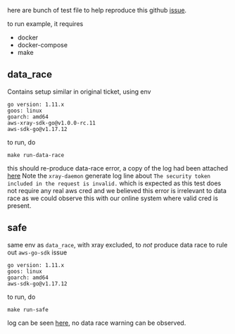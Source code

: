 here are bunch of test file to help reproduce this github [issue](https://github.com/aws/aws-xray-sdk-go/issues/118).

to run example, it requires
- docker
- docker-compose
- make

## data_race
Contains setup similar in original ticket, using env
```
go version: 1.11.x
goos: linux
goarch: amd64
aws-xray-sdk-go@v1.0.0-rc.11
aws-sdk-go@v1.17.12
```

to run, do
```
make run-data-race
```

this should re-produce data-race error, a copy of the log had been attached [here](./run-data-race.log)
Note the `xray-daemon` generate log line about `The security token included in the request is invalid.` which is expected as this test does not require any real aws cred and we believed this error is irrelevant to data race as we could observe this with our online system where valid cred is present.  

## safe
same env as `data_race`, with xray excluded, to _not_ produce data race to rule out `aws-go-sdk` issue
```
go version: 1.11.x
goos: linux
goarch: amd64
aws-sdk-go@v1.17.12
```

to run, do
```
make run-safe
```

log can be seen [here](./run-safe.log), no data race warning can be observed.
